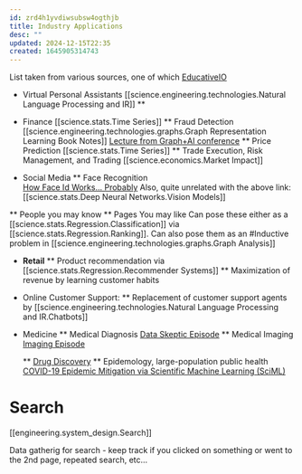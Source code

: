 ```yaml
---
id: zrd4h1yvdiwsubsw4ogthjb
title: Industry Applications
desc: ""
updated: 2024-12-15T22:35
created: 1645905314743
---
```

List taken from various sources, one of which [EducativeIO](educative.io)

- Virtual Personal Assistants [[science.engineering.technologies.Natural Language Processing and IR]]
  \*\*
- Finance [[science.stats.Time Series]]
  ** Fraud Detection [[science.engineering.technologies.graphs.Graph Representation Learning Book Notes]] 
  [Lecture from Graph+AI conference](https://info.tigergraph.com/graph-ai-summit-spring-2021-machine-learning-for-fraud-detection-with-graph)
  ** Price Prediction [[science.stats.Time Series]]
  \*\* Trade Execution, Risk Management, and Trading [[science.economics.Market Impact]]


- Social Media
  \*\* Face Recognition  
  [How Face Id Works... Probably](https://www.youtube.com/watch?v=mwTaISbA87A&t=511s&ab_channel=Computerphile)
  Also, quite unrelated with the above link:
  [[science.stats.Deep Neural Networks.Vision Models]]

** People you may know
** Pages You may like
Can pose these either as a [[science.stats.Regression.Classification]] via 
[[science.stats.Regression.Ranking]].
Can also pose them as an #Inductive problem in [[science.engineering.technologies.graphs.Graph Analysis]]

- **Retail**
  ** Product recommendation via [[science.stats.Regression.Recommender Systems]]
  ** Maximization of revenue by learning customer habits

- Online Customer Support:
  \*\* Replacement of customer support agents by [[science.engineering.technologies.Natural Language Processing and IR.Chatbots]]

- Medicine
   ** Medical Diagnosis [Data Skeptic Episode](https://dataskeptic.com/blog/episodes/2017/doctor-ai)
   ** Medical Imaging [Imaging Episode](https://dataskeptic.com/blog/episodes/2018/medical-imaging-training-techniques)

   ** [Drug Discovery](https://www.youtube.com/watch?v=fzSL7MWfXtQ)
   ** Epidemology, large-population public health
    [COVID-19 Epidemic Mitigation via Scientific Machine Learning (SciML)
  ](https://www.youtube.com/watch?v=jMhPZFZ0yvE&t=162s&ab_channel=ChristopherRackauckas)

# Search

[[engineering.system_design.Search]]

Data gatherig for search - keep track if you clicked on something 
or went to the 2nd page, repeated search, etc...

